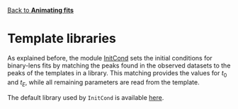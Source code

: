 [Back to **Animating fits**](Animation.md)

# Template libraries

As explained before, the module [InitCond](InitCond.md) sets the initial conditions for binary-lens fits by matching the peaks found in the observed datasets to the peaks of the templates in a library. This matching provides the values for $t_0$ and $t_E$, while all remaining parameters are read from the template.

The default library used by `InitCond` is available [here](../../RTModel/data/TemplateLibrary.txt).
